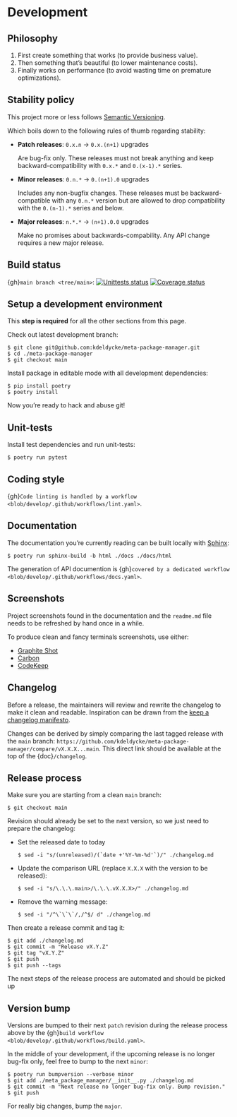 # Development

## Philosophy

1.  First create something that works (to provide business value).
2.  Then something that’s beautiful (to lower maintenance costs).
3.  Finally works on performance (to avoid wasting time on premature
    optimizations).

## Stability policy

This project more or less follows [Semantic Versioning](https://semver.org/).

Which boils down to the following rules of thumb regarding stability:

- **Patch releases**: `0.x.n` → `0.x.(n+1)` upgrades

  Are bug-fix only. These releases must not break anything and keep
  backward-compatibility with `0.x.*` and `0.(x-1).*` series.

- **Minor releases**: `0.n.*` → `0.(n+1).0` upgrades

  Includes any non-bugfix changes. These releases must be backward-compatible
  with any `0.n.*` version but are allowed to drop compatibility with the
  `0.(n-1).*` series and below.

- **Major releases**: `n.*.*` → `(n+1).0.0` upgrades

  Make no promises about backwards-compability. Any API change requires a new
  major release.

## Build status

{gh}`main branch <tree/main>`: [![Unittests status](https://github.com/kdeldycke/meta-package-manager/actions/workflows/tests.yaml/badge.svg?branch=main)](https://github.com/kdeldycke/meta-package-manager/actions/workflows/tests.yaml?query=branch%3Amain) [![Coverage status](https://codecov.io/gh/kdeldycke/meta-package-manager/branch/main/graph/badge.svg)](https://codecov.io/gh/kdeldycke/meta-package-manager/branch/main)

## Setup a development environment

This **step is required** for all the other sections from this page.

Check out latest development branch:

``` shell-session
$ git clone git@github.com:kdeldycke/meta-package-manager.git
$ cd ./meta-package-manager
$ git checkout main
```

Install package in editable mode with all development dependencies:

``` shell-session
$ pip install poetry
$ poetry install
```

Now you’re ready to hack and abuse git!

## Unit-tests

Install test dependencies and run unit-tests:

``` shell-session
$ poetry run pytest
```

## Coding style

{gh}`Code linting is handled by a workflow <blob/develop/.github/workflows/lint.yaml>`.

## Documentation

The documentation you’re currently reading can be built locally with
[Sphinx](https://www.sphinx-doc.org):

``` shell-session
$ poetry run sphinx-build -b html ./docs ./docs/html
```

The generation of API documention is
{gh}`covered by a dedicated workflow <blob/develop/.github/workflows/docs.yaml>`.

## Screenshots

Project screenshots found in the documentation and the `readme.md` file
needs to be refreshed by hand once in a while.

To produce clean and fancy terminals screenshots, use either:

- [Graphite Shot](https://graphite-shot.now.sh)
- [Carbon](https://github.com/carbon-app/carbon)
- [CodeKeep](https://codekeep.io/screenshot)

## Changelog

Before a release, the maintainers will review and rewrite the changelog to make
it clean and readable. Inspiration can be drawn from the [keep a changelog
manifesto](https://keepachangelog.com).

Changes can be derived by simply comparing the last tagged release with the
`main` branch:
`https://github.com/kdeldycke/meta-package-manager/compare/vX.X.X...main`.
This direct link should be available at the top of the {doc}`/changelog`.

## Release process

Make sure you are starting from a clean `main` branch:

``` shell-session
$ git checkout main
```

Revision should already be set to the next version, so we just need to prepare
the changelog:

  - Set the released date to today

    ``` shell-session
    $ sed -i "s/(unreleased)/(`date +'%Y-%m-%d'`)/" ./changelog.md
    ```

  - Update the comparison URL (replace `X.X.X` with the version to be released):

    ``` shell-session
    $ sed -i "s/\.\.\.main>/\.\.\.vX.X.X>/" ./changelog.md
    ```

  - Remove the warning message:

    ``` shell-session
    $ sed -i "/^\`\`\`/,/^$/ d" ./changelog.md
    ```

Then create a release commit and tag it:

``` shell-session
$ git add ./changelog.md
$ git commit -m "Release vX.Y.Z"
$ git tag "vX.Y.Z"
$ git push
$ git push --tags
```

The next steps of the release process are automated and should be picked up

## Version bump

Versions are bumped to their next `patch` revision during the release process
above by the {gh}`build workflow <blob/develop/.github/workflows/build.yaml>`.

In the middle of your development, if the upcoming release is no longer bug-fix
only, feel free to bump to the next `minor`:

``` shell-session
$ poetry run bumpversion --verbose minor
$ git add ./meta_package_manager/__init__.py ./changelog.md
$ git commit -m "Next release no longer bug-fix only. Bump revision."
$ git push
```

For really big changes, bump the `major`.